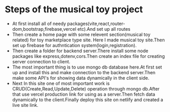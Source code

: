  # Steps of the musical toy project
 - At first install all of needy packages(vite,react,router-dom,bootstrap,firebase,vercel etc).And set up all routes
 - Then create a home page with some relevent section(musical toy related) for toy marketplace type site. Here I made musical toy site.Then set up firebase for authntication system(login,registration).
 - Then create a folder for backend server.There install some node packages like express,dotenv,cors.Then create an index file for creating server connection to client.
 - The most important thing is to use mongo db database here.At first set up and install this and make connection to the backend server.Then make some API's for showing data dynamically in the client side.
 - Next In this site one of most important work is CRUD(Create,Read,Update,Delete) operation through mongo db.After that use vercel production link for using as a server.Then fetch data dynamically to the client.Finally deploy this site on netlify and created a live site link.